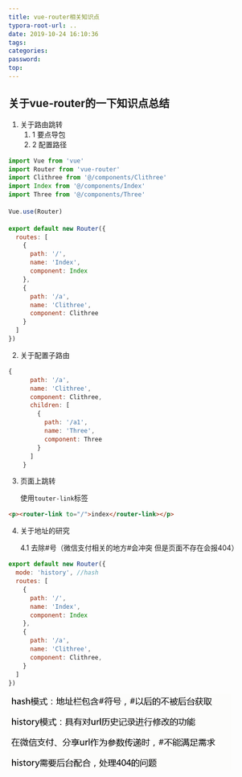 ```yaml
---
title: vue-router相关知识点
typora-root-url: ..
date: 2019-10-24 16:10:36
tags:
categories:
password:
top:
---
```


## 关于vue-router的一下知识点总结

<!--more-->

1. 关于路由跳转
   1. 1 要点导包
   2. 2 配置路径

```javascript
import Vue from 'vue'
import Router from 'vue-router'
import Clithree from '@/components/Clithree'
import Index from '@/components/Index'
import Three from '@/components/Three'

Vue.use(Router)

export default new Router({
  routes: [
    {
      path: '/',
      name: 'Index',
      component: Index
    },
    {
      path: '/a',
      name: 'Clithree',
      component: Clithree
    }
  ]
})
```



2. 关于配置子路由

```javascript
{
      path: '/a',
      name: 'Clithree',
      component: Clithree,
      children: [
        {
          path: '/a1',
          name: 'Three',
          component: Three
        }
      ]
    }
```

3. 页面上跳转

   使用`touter-link`标签

```html
<p><router-link to="/">index</router-link></p>
```

4. 关于地址的研究

   4.1 去除#号（微信支付相关的地方#会冲突 但是页面不存在会报404）

```javascript
export default new Router({
  mode: 'history', //hash
  routes: [
    {
      path: '/',
      name: 'Index',
      component: Index
    },
    {
      path: '/a',
      name: 'Clithree',
      component: Clithree,
    }
  ]
})

```

![1571905361513](/images/1571905361513.png)

